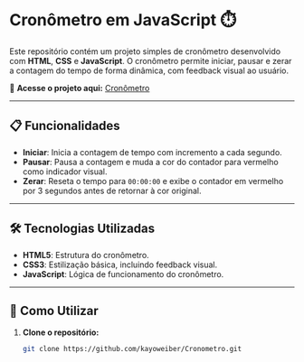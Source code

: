 # Cronômetro em JavaScript ⏱️

Este repositório contém um projeto simples de cronômetro desenvolvido com **HTML**, **CSS** e **JavaScript**. O cronômetro permite iniciar, pausar e zerar a contagem do tempo de forma dinâmica, com feedback visual ao usuário.

🔗 **Acesse o projeto aqui:** [Cronômetro](https://kayoweiber.github.io/Cronometro/)

---

## 📋 Funcionalidades

- **Iniciar**: Inicia a contagem de tempo com incremento a cada segundo.
- **Pausar**: Pausa a contagem e muda a cor do contador para vermelho como indicador visual.
- **Zerar**: Reseta o tempo para `00:00:00` e exibe o contador em vermelho por 3 segundos antes de retornar à cor original.

---

## 🛠️ Tecnologias Utilizadas

- **HTML5**: Estrutura do cronômetro.
- **CSS3**: Estilização básica, incluindo feedback visual.
- **JavaScript**: Lógica de funcionamento do cronômetro.

---

## 🚀 Como Utilizar

1. **Clone o repositório:**
   ```bash
   git clone https://github.com/kayoweiber/Cronometro.git
